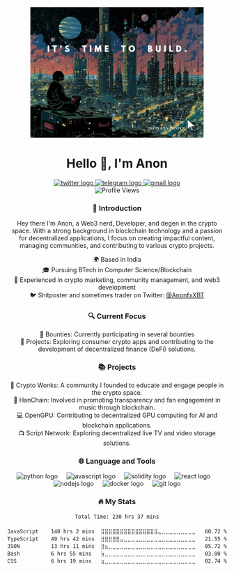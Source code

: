 <div align="center">
  <img height="300" src="/code.jpg?raw=true"  />

  <h1>Hello 👋, I'm Anon</h1>

  <div>
    <a href="https://twitter.com/AnonfxXBT" target="_blank">
      <img src="https://img.shields.io/static/v1?message=Twitter&logo=twitter&label=&color=1DA1F2&logoColor=white&labelColor=&style=for-the-badge" height="25" alt="twitter logo"  />
    </a>
    <a href="https://t.me/AnonfxXBT" target="_blank">
      <img src="https://img.shields.io/static/v1?message=Telegram&logo=telegram&label=&color=2CA5E0&logoColor=white&labelColor=&style=for-the-badge" height="25" alt="telegram logo"  />
    </a>
    <a href="mailto:anofrr@aol.com" target="_blank">
      <img src="https://img.shields.io/static/v1?message=Email&logo=gmail&label=&color=D14836&logoColor=white&labelColor=&style=for-the-badge" height="25" alt="gmail logo"  />
    </a>
  </div>

  <img src="https://komarev.com/ghpvc/?username=anonfr&color=blueviolet" alt="Profile Views" />

  <h3>👋 Introduction</h3>

  <p>
    Hey there I'm Anon, a Web3 nerd, Developer, and degen in the crypto space. With a strong background in blockchain technology and a passion for decentralized applications, I focus on creating impactful content, managing communities, and contributing to various crypto projects.
  </p>

  <ul style="list-style-type: none; padding: 0;">
    <li>🌍 Based in India</li>
    <li>🎓 Pursuing BTech in Computer Science/Blockchain</li>
    <li>💼 Experienced in crypto marketing, community management, and web3 development</li>
    <li>🐦 Shitposter and sometimes trader on Twitter: <a href="https://twitter.com/AnonfxXBT">@AnonfxXBT</a></li>
  </ul>


  <h3>🔍 Current Focus</h3>

  <ul style="list-style-type: none; padding: 0;">
    <li>🎯 Bounties: Currently participating in several bounties</li>
    <li>🚀 Projects: Exploring consumer crypto apps and contributing to the development of decentralized finance (DeFi) solutions.</li>
  </ul>

  <h3>📚 Projects</h3>

  <ul style="list-style-type: none; padding: 0;">
    <li>🌟 Crypto Wonks: A community I founded to educate and engage people in the crypto space.</li>
    <li>🎵 HanChain: Involved in promoting transparency and fan engagement in music through blockchain.</li>
    <li>💻 OpenGPU: Contributing to decentralized GPU computing for AI and blockchain applications.</li>
    <li>📺 Script Network: Exploring decentralized live TV and video storage solutions.</li>
  </ul>

  <h3>🌐 Language and Tools</h3>

  <div>
    <img src="https://cdn.jsdelivr.net/gh/devicons/devicon/icons/python/python-original.svg" height="40" alt="python logo"  />
    <img width="12" />
    <img src="https://cdn.jsdelivr.net/gh/devicons/devicon/icons/javascript/javascript-original.svg" height="40" alt="javascript logo"  />
    <img width="12" />
    <img src="https://cdn.jsdelivr.net/gh/devicons/devicon/icons/solidity/solidity-original.svg" height="40" alt="solidity logo"  />
    <img width="12" />
    <img src="https://cdn.jsdelivr.net/gh/devicons/devicon/icons/react/react-original.svg" height="40" alt="react logo"  />
    <img width="12" />
    <img src="https://cdn.jsdelivr.net/gh/devicons/devicon/icons/nodejs/nodejs-original.svg" height="40" alt="nodejs logo"  />
    <img width="12" />
    <img src="https://cdn.jsdelivr.net/gh/devicons/devicon/icons/docker/docker-original.svg" height="40" alt="docker logo"  />
    <img width="12" />
    <img src="https://cdn.jsdelivr.net/gh/devicons/devicon/icons/git/git-original.svg" height="40" alt="git logo"  />
  </div>

  <h3>🔥 My Stats</h3>

  <!--START_SECTION:waka-->

  ```txt
  Total Time: 230 hrs 37 mins

  JavaScript    140 hrs 2 mins  ⣿⣿⣿⣿⣿⣿⣿⣿⣿⣿⣿⣿⣿⣿⣿⣄⣀⣀⣀⣀⣀⣀⣀⣀⣀   60.72 %
  TypeScript    49 hrs 42 mins  ⣿⣿⣿⣿⣿⣤⣀⣀⣀⣀⣀⣀⣀⣀⣀⣀⣀⣀⣀⣀⣀⣀⣀⣀⣀   21.55 %
  JSON          13 hrs 11 mins  ⣿⣦⣀⣀⣀⣀⣀⣀⣀⣀⣀⣀⣀⣀⣀⣀⣀⣀⣀⣀⣀⣀⣀⣀⣀   05.72 %
  Bash          6 hrs 55 mins   ⣷⣀⣀⣀⣀⣀⣀⣀⣀⣀⣀⣀⣀⣀⣀⣀⣀⣀⣀⣀⣀⣀⣀⣀⣀   03.00 %
  CSS           6 hrs 19 mins   ⣶⣀⣀⣀⣀⣀⣀⣀⣀⣀⣀⣀⣀⣀⣀⣀⣀⣀⣀⣀⣀⣀⣀⣀⣀   02.74 %
  ```

  <!--END_SECTION:waka-->
</div>
